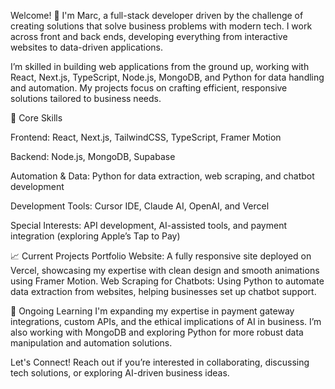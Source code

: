 Welcome! 👋 I'm Marc, a full-stack developer driven by the challenge of creating solutions that solve business problems with modern tech. I work across front and back ends, developing everything from interactive websites to data-driven applications.

I’m skilled in building web applications from the ground up, working with React, Next.js, TypeScript, Node.js, MongoDB, and Python for data handling and automation. My projects focus on crafting efficient, responsive solutions tailored to business needs.

🔧 Core Skills

Frontend: React, Next.js, TailwindCSS, TypeScript, Framer Motion

Backend: Node.js, MongoDB, Supabase

Automation & Data: Python for data extraction, web scraping, and chatbot development

Development Tools: Cursor IDE, Claude AI, OpenAI, and Vercel

Special Interests: API development, AI-assisted tools, and payment integration (exploring Apple’s Tap to Pay)

📈 Current Projects
Portfolio Website: A fully responsive site deployed on Vercel, showcasing my expertise with clean design and smooth animations using Framer Motion.
Web Scraping for Chatbots: Using Python to automate data extraction from websites, helping businesses set up chatbot support.

🌱 Ongoing Learning
I'm expanding my expertise in payment gateway integrations, custom APIs, and the ethical implications of AI in business. I’m also working with MongoDB and exploring Python for more robust data manipulation and automation solutions.

Let's Connect!
Reach out if you’re interested in collaborating, discussing tech solutions, or exploring AI-driven business ideas.
